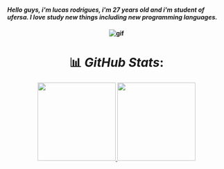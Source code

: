 ### <h4> *Hello guys, i'm  lucas rodrigues, i'm 27 years old and i'm student of ufersa. I love study new things including new programming languages.*
 <h4>

<div align="center">

   ![gif](https://cdna.artstation.com/p/assets/images/images/028/102/058/original/pixel-jeff-matrix-s.gif?1593487263)
   
</div>



<div align="center">


# 📊 *GitHub Stats*:

<a href="https://github.com/lucasNrodorigues">
<img loading="lazy" height="180em" src="https://github-readme-stats.vercel.app/api?username=lucasNrodrigues&show_icons=true&theme=neon&include_all_commits=true&count_private=true"/>
<img loading="lazy" height="180em" src="https://github-readme-stats.vercel.app/api/top-langs/?username=lucasNrodrigues&layout=compact&langs_count=7&theme=neon"/>

</div>
